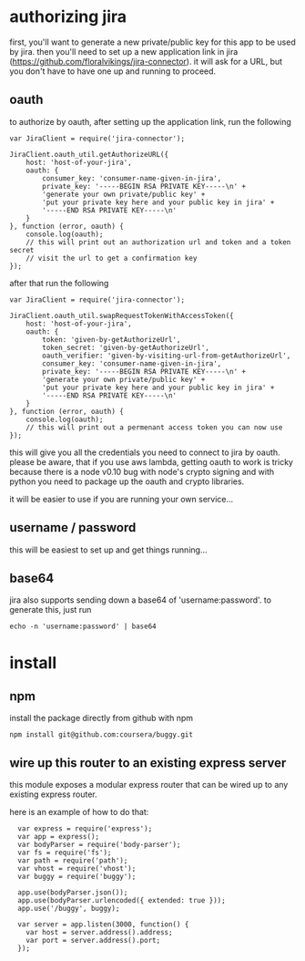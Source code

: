 # authorizing jira

first, you'll want to generate a new private/public key for this app to be used by jira.
then you'll need to set up a new application link in jira (https://github.com/floralvikings/jira-connector). 
it will ask for a URL, but you don't have to have one up and running to proceed.

## oauth

to authorize by oauth, after setting up the application link, run the following

```
var JiraClient = require('jira-connector');

JiraClient.oauth_util.getAuthorizeURL({
    host: 'host-of-your-jira',
    oauth: {
        consumer_key: 'consumer-name-given-in-jira',
        private_key: '-----BEGIN RSA PRIVATE KEY-----\n' +
        'generate your own private/public key' +
        'put your private key here and your public key in jira' +
        '-----END RSA PRIVATE KEY-----\n'
    }
}, function (error, oauth) {
    console.log(oauth);
    // this will print out an authorization url and token and a token secret
    // visit the url to get a confirmation key
});
```

after that run the following

```
var JiraClient = require('jira-connector');

JiraClient.oauth_util.swapRequestTokenWithAccessToken({
    host: 'host-of-your-jira',
    oauth: {
        token: 'given-by-getAuthorizeUrl',
        token_secret: 'given-by-getAuthorizeUrl',
        oauth_verifier: 'given-by-visiting-url-from-getAuthorizeUrl',
        consumer_key: 'consumer-name-given-in-jira',
        private_key: '-----BEGIN RSA PRIVATE KEY-----\n' +
        'generate your own private/public key' +
        'put your private key here and your public key in jira' +
        '-----END RSA PRIVATE KEY-----\n'
    }
}, function (error, oauth) {
    console.log(oauth);
    // this will print out a permenant access token you can now use
});
```

this will give you all the credentials you need to connect to jira by oauth. please be aware, that if you use aws lambda, getting oauth to work is tricky because there is a node v0.10 bug with node's crypto signing and with python you need to package up the oauth and crypto libraries. 

it will be easier to use if you are running your own service...

## username / password

this will be easiest to set up and get things running...

## base64

jira also supports sending down a base64 of 'username:password'. to generate this, just run

```
echo -n 'username:password' | base64
```

# install

## npm

install the package directly from github with npm

```
npm install git@github.com:coursera/buggy.git
```

## wire up this router to an existing express server

this module exposes a modular express router that can be wired up to any existing express router. 

here is an example of how to do that:

```
  var express = require('express');
  var app = express();
  var bodyParser = require('body-parser');
  var fs = require('fs');
  var path = require('path');
  var vhost = require('vhost');
  var buggy = require('buggy');

  app.use(bodyParser.json());
  app.use(bodyParser.urlencoded({ extended: true }));
  app.use('/buggy', buggy);

  var server = app.listen(3000, function() {
    var host = server.address().address;
    var port = server.address().port;
  });
```
